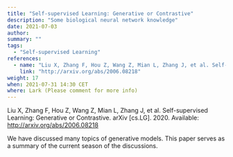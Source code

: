 ```yaml
---
title: "Self-supervised Learning: Generative or Contrastive"
description: "Some biological neural network knowledge"
date: 2021-07-03
author:
summary: ""
tags:
  - "Self-supervised Learning"
references:
  - name: "Liu X, Zhang F, Hou Z, Wang Z, Mian L, Zhang J, et al. Self-supervised Learning: Generative or Contrastive. arXiv [cs.LG]. 2020. Available: http://arxiv.org/abs/2006.08218"
    link: "http://arxiv.org/abs/2006.08218"
weight: 17
when: 2021-07-31 14:30 CET
where: Lark (Please comment for more info)
---
```


Liu X, Zhang F, Hou Z, Wang Z, Mian L, Zhang J, et al. Self-supervised Learning: Generative or Contrastive. arXiv [cs.LG]. 2020. Available: http://arxiv.org/abs/2006.08218

We have discussed many topics of generative models. This paper serves as a summary of the current season of the discussions.